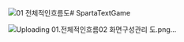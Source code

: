 ![01 전체적인흐름도](https://github.com/Lawrence1031/SpartaTextGame/assets/144416099/57d85d45-3ee5-4f62-8c98-690e5c6a010f)# SpartaTextGame

![Uploading 01.전체적인흐름![02 화면구성관리](https://github.com/Lawrence1031/SpartaTextGame/assets/144416099/7974f4fd-cf5b-4889-b5d9-82f3aaa483be)
도.png…]()
